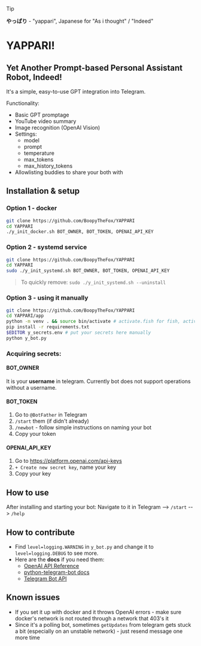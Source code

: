 >[!tip]
>**やっぱり** - "yappari", Japanese for "As i thought" / "Indeed"

# YAPPARI!

## Yet Another Prompt-based Personal Assistant Robot, Indeed!

It's a simple, easy-to-use GPT integration into Telegram.

Functionality:
- Basic GPT promptage
- YouTube video summary
- Image recognition (OpenAI Vision)
- Settings:
	- model
	- prompt
	- temperature
	- max_tokens
	- max_history_tokens
- Allowlisting buddies to share your both with

## Installation & setup
### Option 1 - docker
```bash
git clone https://github.com/BoopyTheFox/YAPPARI
cd YAPPARI
./y_init_docker.sh BOT_OWNER, BOT_TOKEN, OPENAI_API_KEY
```
### Option 2 - systemd service
```bash
git clone https://github.com/BoopyTheFox/YAPPARI
cd YAPPARI
sudo ./y_init_systemd.sh BOT_OWNER, BOT_TOKEN, OPENAI_API_KEY
```
>To quickly remove: `sudo ./y_init_systemd.sh --uninstall`
### Option 3 - using it manually
```sh
git clone https://github.com/BoopyTheFox/YAPPARI
cd YAPPARI/app
python -m venv . && source bin/activate # activate.fish for fish, activate.csh for csh
pip install -r requirements.txt
$EDITOR y_secrets.env # put your secrets here manually
python y_bot.py
```
### Acquiring secrets:
#### BOT_OWNER
It is your **username** in telegram. Currently bot does not support operations without a username.
#### BOT_TOKEN
1. Go to `@BotFather` in Telegram
2. `/start` them (if didn't already)
3. `/newbot` - follow simple instructions on naming your bot
4. Copy your token
#### OPENAI_API_KEY
1. Go to https://platform.openai.com/api-keys
2. `+ Create new secret key`, name your key
3. Copy your key

## How to use
After installing and starting your bot:
Navigate to it in Telegram --> `/start` --> `/help`

## How to contribute
- Find `level=logging.WARNING` in `y_bot.py` and change it to `level=logging.DEBUG` to see more.
- Here are the **docs** if you need them:
	- [OpenAI API Reference](https://platform.openai.com/docs/api-reference)
	- [python-telegram-bot docs](https://docs.python-telegram-bot.org/)
	- [Telegram Bot API](https://core.telegram.org/bots/api)

## Known issues
- If you set it up with docker and it throws OpenAI errors - make sure docker's network is not routed through a network that 403's it
- Since it's a polling bot, sometimes `getUpdates` from telegram gets stuck a bit (especially on an unstable network) - just resend message one more time
